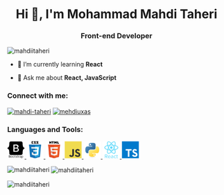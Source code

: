 <h1 align="center">Hi 👋, I'm Mohammad Mahdi Taheri</h1>
<h3 align="center">Front-end Developer</h3>

<p align="left"> <img src="https://komarev.com/ghpvc/?username=mahdiitaheri&label=Profile%20views&color=0e75b6&style=flat" alt="mahdiitaheri" /> </p>

- 🌱 I’m currently learning **React**

- 💬 Ask me about **React, JavaScript**

<h3 align="left">Connect with me:</h3>
<p align="left">
<a href="https://linkedin.com/in/mahdi-taheri-a06201286/" target="blank"><img align="center" src="https://raw.githubusercontent.com/rahuldkjain/github-profile-readme-generator/master/src/images/icons/Social/linked-in-alt.svg" alt="mahdi-taheri" height="30" width="40" /></a>
<a href="https://instagram.com/mehdiuxas" target="blank"><img align="center" src="https://raw.githubusercontent.com/rahuldkjain/github-profile-readme-generator/master/src/images/icons/Social/instagram.svg" alt="mehdiuxas" height="30" width="40" /></a>
</p>

<h3 align="left">Languages and Tools:</h3>
<p align="left"> <a href="https://getbootstrap.com" target="_blank" rel="noreferrer"> <img src="https://raw.githubusercontent.com/devicons/devicon/master/icons/bootstrap/bootstrap-plain-wordmark.svg" alt="bootstrap" width="40" height="40"/> </a> <a href="https://www.w3schools.com/css/" target="_blank" rel="noreferrer"> <img src="https://raw.githubusercontent.com/devicons/devicon/master/icons/css3/css3-original-wordmark.svg" alt="css3" width="40" height="40"/> </a> <a href="https://www.w3.org/html/" target="_blank" rel="noreferrer"> <img src="https://raw.githubusercontent.com/devicons/devicon/master/icons/html5/html5-original-wordmark.svg" alt="html5" width="40" height="40"/> </a> <a href="https://developer.mozilla.org/en-US/docs/Web/JavaScript" target="_blank" rel="noreferrer"> <img src="https://raw.githubusercontent.com/devicons/devicon/master/icons/javascript/javascript-original.svg" alt="javascript" width="40" height="40"/> </a> <a href="https://www.python.org" target="_blank" rel="noreferrer"> <img src="https://raw.githubusercontent.com/devicons/devicon/master/icons/python/python-original.svg" alt="python" width="40" height="40"/> </a> <a href="https://reactjs.org/" target="_blank" rel="noreferrer"> <img src="https://raw.githubusercontent.com/devicons/devicon/master/icons/react/react-original-wordmark.svg" alt="react" width="40" height="40"/> </a> <a href="https://www.typescriptlang.org/" target="_blank" rel="noreferrer"> <img src="https://raw.githubusercontent.com/devicons/devicon/master/icons/typescript/typescript-original.svg" alt="typescript" width="40" height="40"/> </a> </p>

<p><img align="left" src="https://github-readme-stats.vercel.app/api/top-langs?username=mahdiitaheri&show_icons=true&locale=en&layout=compact" alt="mahdiitaheri" /></p>

<p>&nbsp;<img align="center" src="https://github-readme-stats.vercel.app/api?username=mahdiitaheri&show_icons=true&locale=en" alt="mahdiitaheri" /></p>

<p><img align="center" src="https://github-readme-streak-stats.herokuapp.com/?user=mahdiitaheri&" alt="mahdiitaheri" /></p>

